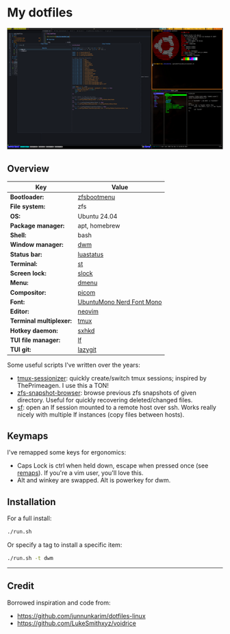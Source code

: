 # My dotfiles

![Screenshot](docs/screenshot.png)

## Overview

| Key                       | Value                                                                                                      |
|---------------------------|------------------------------------------------------------------------------------------------------------|
| **Bootloader:**           | [zfsbootmenu](https://github.com/zbm-dev/zfsbootmenu)                                                      |
| **File system:**          | zfs                                                                                                        |
| **OS:**                   | Ubuntu 24.04                                                                                               |
| **Package manager:**      | apt, homebrew                                                                                              |
| **Shell:**                | bash                                                                                                       |
| **Window manager:**       | [dwm](https://github.com/bakkeby/dwm-flexipatch)                                                           |
| **Status bar:**           | [luastatus](https://github.com/shdown/luastatus)                                                           |
| **Terminal:**             | [st](https://github.com/bakkeby/st-flexipatch)                                                             |
| **Screen lock:**          | [slock](https://github.com/bakkeby/slock-flexipatch)                                                       |
| **Menu:**                 | [dmenu](https://github.com/bakkeby/dmenu-flexipatch)                                                       |
| **Compositor:**           | [picom](https://github.com/yshui/picom)                                                                    |
| **Font:**                 | [UbuntuMono Nerd Font Mono](https://github.com/ryanoasis/nerd-fonts/tree/master/patched-fonts/UbuntuMono)  |
| **Editor:**               | [neovim](https://github.com/neovim/neovim)                                                                 |
| **Terminal multiplexer:** | [tmux](https://github.com/tmux/tmux)                                                                       |
| **Hotkey daemon:**        | [sxhkd](https://github.com/baskerville/sxhkd)                                                              |
| **TUI file manager:**     | [lf](https://github.com/gokcehan/lf)                                                                       |
| **TUI git:**              | [lazygit](https://github.com/jesseduffield/lazygit)                                                        |

Some useful scripts I've written over the years:

* [tmux-sessionizer](./home/.bin/tmux-sessionizer): quickly create/switch tmux sessions; inspired by ThePrimeagen. I use this a TON!
* [zfs-snapshot-browser](./home/.bin/zfs-snapshot-browser): browse previous zfs snapshots of given directory. Useful for quickly recovering deleted/changed files.
* [sf](./home/.bin/sf): open an lf session mounted to a remote host over ssh. Works really nicely with multiple lf instances (copy files between hosts).

## Keymaps

I've remapped some keys for ergonomics:

* Caps Lock is ctrl when held down, escape when pressed once (see [remaps](./home/.bin/remaps)). If you're a vim user, you'll love this.
* Alt and winkey are swapped. Alt is powerkey for dwm.

## Installation

For a full install:

```sh
./run.sh
```

Or specify a tag to install a specific item:

```sh
./run.sh -t dwm
```

------------------

## Credit

Borrowed inspiration and code from:

* https://github.com/junnunkarim/dotfiles-linux
* https://github.com/LukeSmithxyz/voidrice

